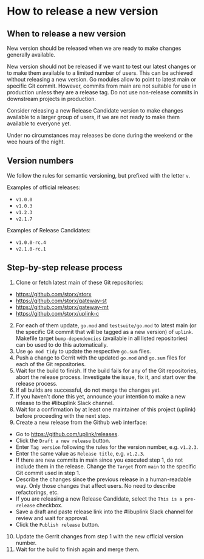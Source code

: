 # How to release a new version

## When to release a new version

New version should be released when we are ready to make changes generally available.

New version should not be released if we want to test our latest changes or to make them available to a limited number of users. This can be achieved without releasing a new version. Go modules allow to point to latest main or specific Git commit. However, commits from main are not suitable for use in production unless they are a release tag. Do not use non-release commits in downstream projects in production.

Consider releasing a new Release Candidate version to make changes available to a larger group of users, if we are not ready to make them available to everyone yet.

Under no circumstances may releases be done during the weekend or the wee hours of the night.

## Version numbers

We follow the rules for semantic versioning, but prefixed with the letter `v`.

Examples of official releases:
- `v1.0.0`
- `v1.0.3`
- `v1.2.3`
- `v2.1.7`

Examples of Release Candidates:
- `v1.0.0-rc.4`
- `v2.1.0-rc.1`

## Step-by-step release process

1. Clone or fetch latest main of these Git repositories:
  - https://github.com/storx/storx
  - https://github.com/storx/gateway-st
  - https://github.com/storx/gateway-mt
  - https://github.com/storx/uplink-c
2. For each of them update, `go.mod` and `testsuite/go.mod` to latest main (or the specific Git commit that will be tagged as a new version) of `uplink`. Makefile target `bump-dependencies` (available in all listed repositories) can bo used to do this automatically.
3. Use `go mod tidy` to update the respective `go.sum` files.
4. Push a change to Gerrit with the updated `go.mod` and `go.sum` files for each of the Git repositories.
5. Wait for the build to finish. If the build fails for any of the Git repositories, abort the release process. Investigate the issue, fix it, and start over the release process.
6. If all builds are successful, do not merge the changes yet.
7. If you haven't done this yet, announce your intention to make a new release to the #libuplink Slack channel.
8. Wait for a confirmation by at least one maintainer of this project (uplink) before proceeding with the next step.
9. Create a new release from the Github web interface:
  - Go to https://github.com/uplink/releases.
  - Click the `Draft a new release` button.
  - Enter `Tag version` following the rules for the version number, e.g. `v1.2.3`.
  - Enter the same value as `Release title`, e.g. `v1.2.3`.
  - If there are new commits in main since you executed step 1, do not include them in the release. Change the `Target` from `main` to the specific Git commit used in step 1.
  - Describe the changes since the previous release in a human-readable way. Only those changes that affect users. No need to describe refactorings, etc.
  - If you are releasing a new Release Candidate, select the `This is a pre-release` checkbox.
  - Save a draft and paste release link into the #libuplink Slack channel for review and wait for approval.
  - Click the `Publish release` button.
10. Update the Gerrit changes from step 1 with the new official version number.
11. Wait for the build to finish again and merge them.

